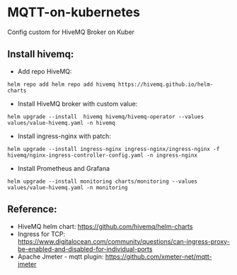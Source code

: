# MQTT-on-kubernetes

Config custom for HiveMQ Broker on Kuber

##  Install hivemq:
- Add repo HiveMQ:

`helm repo add helm repo add hivemq https://hivemq.github.io/helm-charts`

- Install HiveMQ broker with custom value:

`helm upgrade --install  hivemq hivemq/hivemq-operator --values values/value-hivemq.yaml -n hivemq`

- Install ingress-nginx with patch:

`helm upgrade --install ingress-nginx ingress-nginx/ingress-nginx -f hivemq/nginx-ingress-controller-config.yaml -n ingress-nginx`

- Install Prometheus and Grafana

`helm upgrade --install monitoring charts/monitoring --values values/value-hivemq.yaml -n monitoring`

## Reference:
- HiveMQ helm chart: https://github.com/hivemq/helm-charts
- Ingress for TCP: https://www.digitalocean.com/community/questions/can-ingress-proxy-be-enabled-and-disabled-for-individual-ports
- Apache Jmeter - mqtt plugin: https://github.com/xmeter-net/mqtt-jmeter

